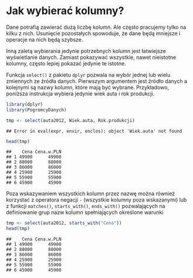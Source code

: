 # Jak wybierać kolumny?

Dane potrafią zawierać dużą liczbę kolumn. Ale często pracujemy tylko na kilku z nich. Usunięcie pozostałych spowoduje, że dane będą mniejsze i operacje na nich będą szybsze.

Inną zaletą wybierania jedynie potrzebnych kolumn jest łatwiejsze wyświetlanie danych. Zamiast pokazywać wszystkie, nawet nieistotne kolumny, często lepiej pokazać jedynie te istotne.

Funkcja `select()` z pakietu `dplyr` pozwala na wybór jednej lub wielu zmiennych ze źródła danych. Pierwszym argumentem jest źródło danych a kolejnymi są nazwy kolumn, które mają być wybrane.
Przykładowo, poniższa instrukcja wybiera jedynie wiek auta i rok produkcji.


```r
library(dplyr)
library(PogromcyDanych)

tmp <- select(auta2012, Wiek.auta, Rok.produkcji)
```

```
## Error in eval(expr, envir, enclos): object 'Wiek.auta' not found
```

```r
head(tmp)
```

```
##    Cena Cena.w.PLN
## 1 49900      49900
## 2 88000      88000
## 3 86000      86000
## 4 25900      25900
## 5 55900      55900
## 6 45900      45900
```

Poza wskazywaniem wszystkich kolumn przez nazwę można również korzystać z operatora negacji `-` (wszystkie kolumny poza wskazanymi) lub z funkcji `matches()`, `starts_with()`, `ends_with()` pozwalających na definiowanie grup nazw kolumn spełniających określone warunki


```r
tmp <- select(auta2012, starts_with("Cena"))
head(tmp)
```

```
##    Cena Cena.w.PLN
## 1 49900      49900
## 2 88000      88000
## 3 86000      86000
## 4 25900      25900
## 5 55900      55900
## 6 45900      45900
```


